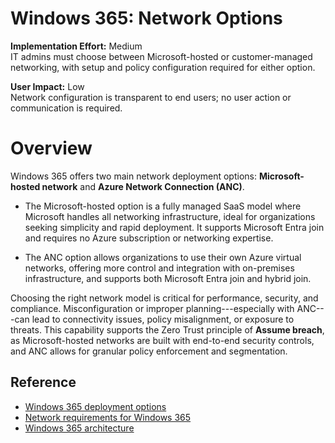 # Windows 365: Network Options

**Implementation Effort:** Medium  
IT admins must choose between
Microsoft-hosted or customer-managed networking, with setup and policy
configuration required for either option.

**User Impact:** Low  
Network configuration is transparent to end
users; no user action or communication is required.

# Overview

Windows 365 offers two main network deployment options:
**Microsoft-hosted network** and **Azure Network Connection (ANC)**.

- The Microsoft-hosted option is a fully managed SaaS model where Microsoft handles all networking infrastructure, ideal for organizations seeking simplicity and rapid deployment. It supports Microsoft Entra join and requires no Azure subscription or networking expertise.

- The ANC option allows organizations to use their own Azure virtual networks, offering more control and integration with on-premises infrastructure, and supports both Microsoft Entra join and hybrid join.

Choosing the right network model is critical for performance, security, and compliance. Misconfiguration or improper planning---especially with ANC---can lead to connectivity issues, policy misalignment, or exposure to threats. This capability supports the Zero Trust principle of **Assume breach**, as Microsoft-hosted networks are built with end-to-end security controls, and ANC allows for granular policy enforcement and segmentation.

## Reference

- [Windows 365 deployment options](https://learn.microsoft.com/en-us/windows-365/enterprise/deployment-options)
- [Network requirements for Windows 365](https://learn.microsoft.com/en-us/windows-365/enterprise/requirements-network)
- [Windows 365 architecture](https://learn.microsoft.com/en-us/windows-365/enterprise/architecture)

